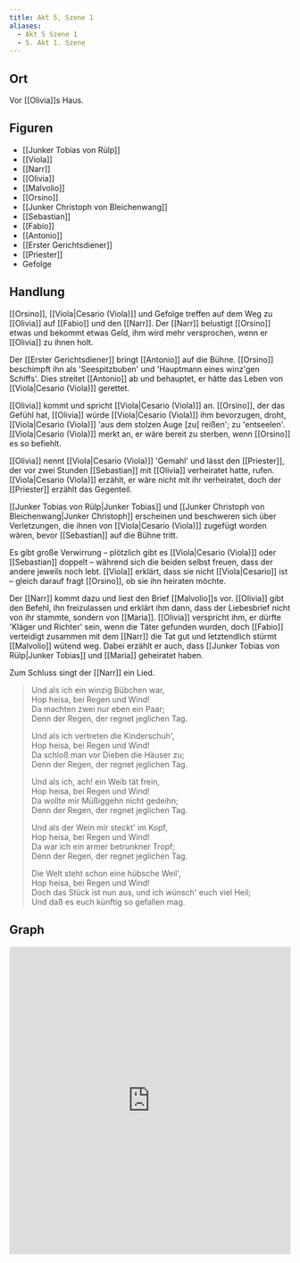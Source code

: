 ```yaml
---
title: Akt 5, Szene 1
aliases:
  - Akt 5 Szene 1
  - 5. Akt 1. Szene
---
```

## Ort
Vor [[Olivia]]s Haus.

## Figuren
- [[Junker Tobias von Rülp]]
- [[Viola]]
- [[Narr]]
- [[Olivia]]
- [[Malvolio]]
- [[Orsino]]
- [[Junker Christoph von Bleichenwang]]
- [[Sebastian]]
- [[Fabio]]
- [[Antonio]]
- [[Erster Gerichtsdiener]]
- [[Priester]]
- Gefolge

## Handlung
[[Orsino]], [[Viola|Cesario (Viola)]] und Gefolge treffen auf dem Weg zu [[Olivia]] auf [[Fabio]] und den [[Narr]]. Der [[Narr]] belustigt [[Orsino]] etwas und bekommt etwas Geld, ihm wird mehr versprochen, wenn er [[Olivia]] zu ihnen holt.

Der [[Erster Gerichtsdiener]] bringt [[Antonio]] auf die Bühne. [[Orsino]] beschimpft ihn als 'Seespitzbuben' und 'Hauptmann eines winz'gen Schiffs'. Dies streitet [[Antonio]] ab und behauptet, er hätte das Leben von [[Viola|Cesario (Viola)]] gerettet.

[[Olivia]] kommt und spricht [[Viola|Cesario (Viola)]] an. [[Orsino]], der das Gefühl hat, [[Olivia]] würde [[Viola|Cesario (Viola)]] ihm bevorzugen, droht, [[Viola|Cesario (Viola)]] 'aus dem stolzen Auge [zu] reißen'; zu 'entseelen'. [[Viola|Cesario (Viola)]] merkt an, er wäre bereit zu sterben, wenn [[Orsino]] es so befiehlt.

[[Olivia]] nennt [[Viola|Cesario (Viola)]] 'Gemahl' und lässt den [[Priester]], der vor zwei Stunden [[Sebastian]] mit [[Olivia]] verheiratet hatte, rufen. [[Viola|Cesario (Viola)]] erzählt, er wäre nicht mit ihr verheiratet, doch der [[Priester]] erzählt das Gegenteil.

[[Junker Tobias von Rülp|Junker Tobias]] und [[Junker Christoph von Bleichenwang|Junker Christoph]] erscheinen und beschweren sich über Verletzungen, die ihnen von [[Viola|Cesario (Viola)]] zugefügt worden wären, bevor [[Sebastian]] auf die Bühne tritt.

Es gibt große Verwirrung – plötzlich gibt es [[Viola|Cesario (Viola)]] oder [[Sebastian]] doppelt – während sich die beiden selbst freuen, dass der andere jeweils noch lebt. [[Viola]] erklärt, dass sie nicht [[Viola|Cesario]] ist – gleich darauf fragt [[Orsino]], ob sie ihn heiraten möchte.

Der [[Narr]] kommt dazu und liest den Brief [[Malvolio]]s vor. [[Olivia]] gibt den Befehl, ihn freizulassen und erklärt ihm dann, dass der Liebesbrief nicht von ihr stammte, sondern von [[Maria]]. [[Olivia]] verspricht ihm, er dürfte 'Kläger und Richter' sein, wenn die Täter gefunden wurden, doch [[Fabio]] verteidigt zusammen mit dem [[Narr]] die Tat gut und letztendlich stürmt [[Malvolio]] wütend weg. Dabei erzählt er auch, dass [[Junker Tobias von Rülp|Junker Tobias]] und [[Maria]] geheiratet haben.

Zum Schluss singt der [[Narr]] ein Lied.

> Und als ich ein winzig Bübchen war,  
> Hop heisa, bei Regen und Wind!  
> Da machten zwei nur eben ein Paar;  
> Denn der Regen, der regnet jeglichen Tag.  
>  
> Und als ich vertreten die Kinderschuh',  
> Hop heisa, bei Regen und Wind!  
> Da schloß man vor Dieben die Häuser zu;  
> Denn der Regen, der regnet jeglichen Tag.  
>  
> Und als ich, ach! ein Weib tät frein,  
> Hop heisa, bei Regen und Wind!  
> Da wollte mir Müßiggehn nicht gedeihn;  
> Denn der Regen, der regnet jeglichen Tag.  
>  
> Und als der Wein mir steckt' im Kopf,  
> Hop heisa, bei Regen und Wind!  
> Da war ich ein armer betrunkner Tropf;  
> Denn der Regen, der regnet jeglichen Tag.  
>  
> Die Welt steht schon eine hübsche Weil',  
> Hop heisa, bei Regen und Wind!  
> Doch das Stück ist nun aus, und ich wünsch' euch viel Heil;  
> Und daß es euch künftig so gefallen mag.  

## Graph
<iframe src="https://catchears.github.io/was-ihr-wollt-graphs/act-5/act-5-scene-1-dark" width=100% height=550 style="border: 0;"></iframe>
